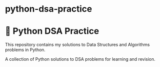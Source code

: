 # python-dsa-practice
# 🐍 Python DSA Practice

This repository contains my solutions to Data Structures and Algorithms problems in Python.

A collection of Python solutions to DSA problems for learning and revision.
